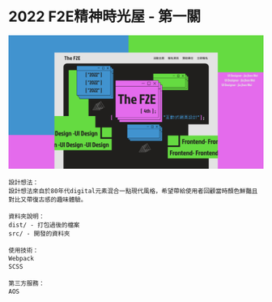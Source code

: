 # 2022 F2E精神時光屋 - 第一關

![image](https://github.com/yu19941994/f2e2022/blob/master/cover.png)

```
設計想法：
設計想法來自於80年代digital元素混合一點現代風格，希望帶給使用者回顧當時顏色鮮豔且對比又帶復古感的趣味體驗。

資料夾說明：
dist/ - 打包過後的檔案
src/ - 開發的資料夾

使用技術：
Webpack
SCSS

第三方服務：
AOS
```
